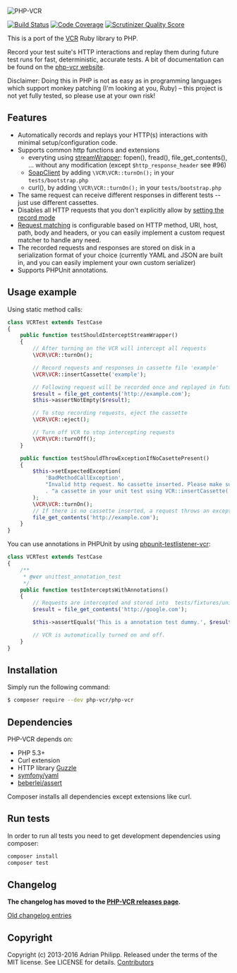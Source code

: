 ![PHP-VCR](https://user-images.githubusercontent.com/133832/27151811-0d95c6c4-514c-11e7-834e-eff1eec2ea16.png)

[![Build Status](https://travis-ci.org/php-vcr/php-vcr.svg?branch=master)](https://travis-ci.org/php-vcr/php-vcr)
[![Code Coverage](https://scrutinizer-ci.com/g/php-vcr/php-vcr/badges/coverage.png?s=15cf1644c8cf37a868e03cfba809a5e24c78f285)](https://scrutinizer-ci.com/g/php-vcr/php-vcr/)
[![Scrutinizer Quality Score](https://scrutinizer-ci.com/g/php-vcr/php-vcr/badges/quality-score.png?s=4f638dbca5eb51fb9c87a1dd45c5df94687d85bd)](https://scrutinizer-ci.com/g/php-vcr/php-vcr/)

This is a port of the [VCR](http://github.com/vcr/vcr) Ruby library to PHP.

Record your test suite's HTTP interactions and replay them during future test runs for fast, deterministic, accurate tests. A bit of documentation can be found on the [php-vcr website](http://php-vcr.github.io).

Disclaimer: Doing this in PHP is not as easy as in programming languages which support monkey patching (I'm looking at you, Ruby) – this project is not yet fully tested, so please use at your own risk!

## Features

* Automatically records and replays your HTTP(s) interactions with minimal setup/configuration code.
* Supports common http functions and extensions
  * everyting using [streamWrapper](http://php.net/manual/en/class.streamwrapper.php): fopen(), fread(), file_get_contents(), ... without any modification (except `$http_response_header` see #96)
  * [SoapClient](http://www.php.net/manual/en/soapclient.soapclient.php) by adding `\VCR\VCR::turnOn();` in your `tests/bootstrap.php`
  * curl(), by adding `\VCR\VCR::turnOn();` in your `tests/bootstrap.php`
* The same request can receive different responses in different tests -- just use different cassettes.
* Disables all HTTP requests that you don't explicitly allow by [setting the record mode](http://php-vcr.github.io/documentation/configuration/)
* [Request matching](http://php-vcr.github.io/documentation/configuration/) is configurable based on HTTP method, URI, host, path, body and headers, or you can easily
  implement a custom request matcher to handle any need.
* The recorded requests and responses are stored on disk in a serialization format of your choice
  (currently YAML and JSON are built in, and you can easily implement your own custom serializer)
* Supports PHPUnit annotations.

## Usage example

Using static method calls:

``` php
class VCRTest extends TestCase
{
    public function testShouldInterceptStreamWrapper()
    {
        // After turning on the VCR will intercept all requests
        \VCR\VCR::turnOn();

        // Record requests and responses in cassette file 'example'
        \VCR\VCR::insertCassette('example');

        // Following request will be recorded once and replayed in future test runs
        $result = file_get_contents('http://example.com');
        $this->assertNotEmpty($result);

        // To stop recording requests, eject the cassette
        \VCR\VCR::eject();

        // Turn off VCR to stop intercepting requests
        \VCR\VCR::turnOff();
    }

    public function testShouldThrowExceptionIfNoCasettePresent()
    {
        $this->setExpectedException(
            'BadMethodCallException',
            "Invalid http request. No cassette inserted. Please make sure to insert "
            . "a cassette in your unit test using VCR::insertCassette('name');"
        );
        \VCR\VCR::turnOn();
        // If there is no cassette inserted, a request throws an exception
        file_get_contents('http://example.com');
    }
}
```

You can use annotations in PHPUnit by using [phpunit-testlistener-vcr](https://github.com/php-vcr/phpunit-testlistener-vcr):

``` php
class VCRTest extends TestCase
{
    /**
     * @vcr unittest_annotation_test
     */
    public function testInterceptsWithAnnotations()
    {
        // Requests are intercepted and stored into  tests/fixtures/unittest_annotation_test.
        $result = file_get_contents('http://google.com');

        $this->assertEquals('This is a annotation test dummy.', $result, 'Call was not intercepted (using annotations).');

        // VCR is automatically turned on and off.
    }
}
```

## Installation

Simply run the following command:

``` bash
$ composer require --dev php-vcr/php-vcr
```

## Dependencies

PHP-VCR depends on:

  * PHP 5.3+
  * Curl extension
  * HTTP library [Guzzle](http://guzzlephp.org)
  * [symfony/yaml](https://github.com/symfony/yaml)
  * [beberlei/assert](https://github.com/beberlei/assert)

Composer installs all dependencies except extensions like curl.

## Run tests

In order to run all tests you need to get development dependencies using composer:

``` php
composer install
composer test
```

## Changelog

**The changelog has moved to the [PHP-VCR releases page](https://github.com/php-vcr/php-vcr/releases).**

[Old changelog entries](docs/old-changelog.md)

## Copyright
Copyright (c) 2013-2016 Adrian Philipp. Released under the terms of the MIT license. See LICENSE for details.
[Contributors](https://github.com/php-vcr/php-vcr/graphs/contributors)

<!--
name of the projects and all sub-modules and libraries (sometimes they are named different and very confusing to new users)
descriptions of all the project, and all sub-modules and libraries
5-line code snippet on how its used (if it's a library)
copyright and licensing information (or "Read LICENSE")
instruction to grab the documentation
instructions to install, configure, and to run the programs
instruction to grab the latest code and detailed instructions to build it (or quick overview and "Read INSTALL")
list of authors or "Read AUTHORS"
instructions to submit bugs, feature requests, submit patches, join mailing list, get announcements, or join the user or dev community in other forms
other contact info (email address, website, company name, address, etc)
a brief history if it's a replacement or a fork of something else
legal notices (crypto stuff)
-->
